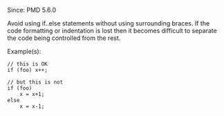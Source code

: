 Since: PMD 5.6.0

Avoid using if..else statements without using surrounding braces. If the code formatting
or indentation is lost then it becomes difficult to separate the code being controlled
from the rest.

Example(s):
```
// this is OK
if (foo) x++;

// but this is not
if (foo)
    x = x+1;
else
    x = x-1;
```
